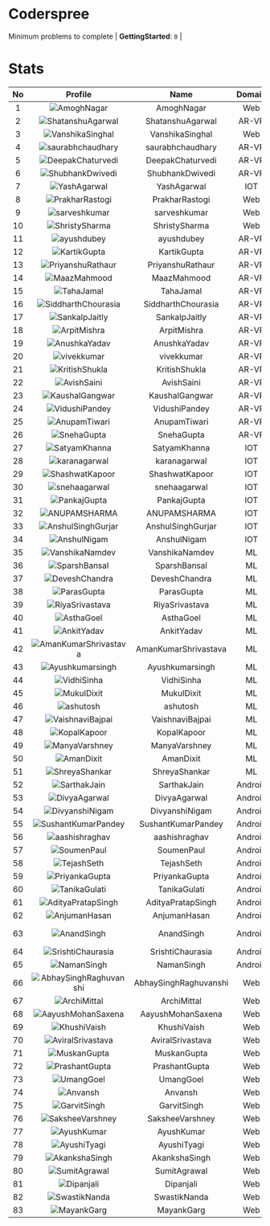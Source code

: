 
Coderspree
==========
  


Minimum problems to complete | **GettingStarted**: `0` |   

# Stats
  

|No|Profile|Name|Domain|Year|Solved|
| :---: | :---: | :---: | :---: | :---: | :---: |
|1|![AmoghNagar](https://avatars.githubusercontent.com/u/84376218?v=4&s=100)|AmoghNagar|Web|3|7|
|2|![ShatanshuAgarwal](https://avatars.githubusercontent.com/u/63258511?v=4&s=100)|ShatanshuAgarwal|AR-VR|3|5|
|3|![VanshikaSinghal](https://avatars.githubusercontent.com/u/84376218?v=4&s=100)|VanshikaSinghal|Web|3|5|
|4|![saurabhchaudhary](https://avatars.githubusercontent.com/u/54533861?v=4&s=100)|saurabhchaudhary|AR-VR|3|3|
|5|![DeepakChaturvedi](https://avatars.githubusercontent.com/u/61619479?v=4&s=100)|DeepakChaturvedi|AR-VR|3|2|
|6|![ShubhankDwivedi](https://avatars.githubusercontent.com/u/81324099?v=4&s=100)|ShubhankDwivedi|AR-VR|2ndYear|2|
|7|![YashAgarwal](https://avatars.githubusercontent.com/u/59206738?v=4&s=100)|YashAgarwal|IOT|3|2|
|8|![PrakharRastogi](https://avatars.githubusercontent.com/u/84376218?v=4&s=100)|PrakharRastogi|Web|3|2|
|9|![sarveshkumar](https://avatars.githubusercontent.com/u/84376218?v=4&s=100)|sarveshkumar|Web|3|2|
|10|![ShristySharma](https://avatars.githubusercontent.com/u/84376218?v=4&s=100)|ShristySharma|Web|3|2|
|11|![ayushdubey](https://avatars.githubusercontent.com/u/33064931?v=4&s=100)|ayushdubey|AR-VR|2|1|
|12|![KartikGupta](https://avatars.githubusercontent.com/u/57028920?v=4&s=100)|KartikGupta|AR-VR|3|1|
|13|![PriyanshuRathaur](https://avatars.githubusercontent.com/u/86730388?v=4&s=100)|PriyanshuRathaur|AR-VR|2|1|
|14|![MaazMahmood](https://avatars.githubusercontent.com/u/83294849?v=4&s=100)|MaazMahmood|AR-VR|2|1|
|15|![TahaJamal](https://avatars.githubusercontent.com/u/60614154?v=4&s=100)|TahaJamal|AR-VR|3|1|
|16|![SiddharthChourasia](https://avatars.githubusercontent.com/u/78783051?v=4&s=100)|SiddharthChourasia|AR-VR|2|1|
|17|![SankalpJaitly](https://avatars.githubusercontent.com/u/63491937?v=4&s=100)|SankalpJaitly|AR-VR|3|1|
|18|![ArpitMishra](https://avatars.githubusercontent.com/u/91672224?v=4&s=100)|ArpitMishra|AR-VR|2nd|1|
|19|![AnushkaYadav](https://avatars.githubusercontent.com/u/63538061?v=4&s=100)|AnushkaYadav|AR-VR|3|1|
|20|![vivekkumar](https://avatars.githubusercontent.com/u/60609162?v=4&s=100)|vivekkumar|AR-VR|3|1|
|21|![KritishShukla](https://avatars.githubusercontent.com/u/84233260?v=4&s=100)|KritishShukla|AR-VR|2|1|
|22|![AvishSaini](https://avatars.githubusercontent.com/u/82599778?v=4&s=100)|AvishSaini|AR-VR|2|1|
|23|![KaushalGangwar](https://avatars.githubusercontent.com/u/78899517?v=4&s=100)|KaushalGangwar|AR-VR|2|1|
|24|![VidushiPandey](https://avatars.githubusercontent.com/u/86524341?v=4&s=100)|VidushiPandey|AR-VR|2|1|
|25|![AnupamTiwari](https://avatars.githubusercontent.com/u/81892907?v=4&s=100)|AnupamTiwari|AR-VR|2|1|
|26|![SnehaGupta](https://avatars.githubusercontent.com/u/63196333?v=4&s=100)|SnehaGupta|AR-VR|3|1|
|27|![SatyamKhanna](https://avatars.githubusercontent.com/u/52063544?v=4&s=100)|SatyamKhanna|IOT|3|1|
|28|![karanagarwal](https://avatars.githubusercontent.com/u/86533183?v=4&s=100)|karanagarwal|IOT|2|1|
|29|![ShashwatKapoor](https://avatars.githubusercontent.com/u/74201117?v=4&s=100)|ShashwatKapoor|IOT|3|1|
|30|![snehaagarwal](https://avatars.githubusercontent.com/u/91549661?v=4&s=100)|snehaagarwal|IOT|3|1|
|31|![PankajGupta](https://avatars.githubusercontent.com/u/91672523?v=4&s=100)|PankajGupta|IOT|2|1|
|32|![ANUPAMSHARMA](https://avatars.githubusercontent.com/u/91667813?v=4&s=100)|ANUPAMSHARMA|IOT|2|1|
|33|![AnshulSinghGurjar](https://avatars.githubusercontent.com/u/90499262?v=4&s=100)|AnshulSinghGurjar|IOT|2|1|
|34|![AnshulNigam](https://avatars.githubusercontent.com/u/74321084?v=4&s=100)|AnshulNigam|IOT|2|1|
|35|![VanshikaNamdev](https://avatars.githubusercontent.com/u/64363094?v=4&s=100)|VanshikaNamdev|ML|3|1|
|36|![SparshBansal](https://avatars.githubusercontent.com/u/78899820?v=4&s=100)|SparshBansal|ML|2|1|
|37|![DeveshChandra](https://avatars.githubusercontent.com/u/82612473?v=4&s=100)|DeveshChandra|ML|2|1|
|38|![ParasGupta](https://avatars.githubusercontent.com/u/60445527?v=4&s=100)|ParasGupta|ML|3|1|
|39|![RiyaSrivastava](https://avatars.githubusercontent.com/u/82600662?v=4&s=100)|RiyaSrivastava|ML|2|1|
|40|![AsthaGoel](https://avatars.githubusercontent.com/u/62610706?v=4&s=100)|AsthaGoel|ML|3|1|
|41|![AnkitYadav](https://avatars.githubusercontent.com/u/66520710?v=4&s=100)|AnkitYadav|ML|3|1|
|42|![AmanKumarShrivastava](https://avatars.githubusercontent.com/u/81643753?v=4&s=100)|AmanKumarShrivastava|ML|2|1|
|43|![Ayushkumarsingh](https://avatars.githubusercontent.com/u/78909117?v=4&s=100)|Ayushkumarsingh|ML|2|1|
|44|![VidhiSinha](https://avatars.githubusercontent.com/u/83163944?v=4&s=100)|VidhiSinha|ML|2|1|
|45|![MukulDixit](https://avatars.githubusercontent.com/u/55882740?v=4&s=100)|MukulDixit|ML|3|1|
|46|![ashutosh](https://avatars.githubusercontent.com/u/60190101?v=4&s=100)|ashutosh|ML|3|1|
|47|![VaishnaviBajpai](https://avatars.githubusercontent.com/u/82597311?v=4&s=100)|VaishnaviBajpai|ML|2|1|
|48|![KopalKapoor](https://avatars.githubusercontent.com/u/82762079?v=4&s=100)|KopalKapoor|ML|2|1|
|49|![ManyaVarshney](https://avatars.githubusercontent.com/u/82599650?v=4&s=100)|ManyaVarshney|ML|2|1|
|50|![AmanDixit](https://avatars.githubusercontent.com/u/82611683?v=4&s=100)|AmanDixit|ML|2|1|
|51|![ShreyaShankar](https://avatars.githubusercontent.com/u/65847819?v=4&s=100)|ShreyaShankar|ML|3|1|
|52|![SarthakJain](https://avatars.githubusercontent.com/u/82282277?v=4&s=100)|SarthakJain|Android|2|1|
|53|![DivyaAgarwal](https://avatars.githubusercontent.com/u/90633079?v=4&s=100)|DivyaAgarwal|Android|2|1|
|54|![DivyanshiNigam](https://avatars.githubusercontent.com/u/84011987?v=4&s=100)|DivyanshiNigam|Android|2|1|
|55|![SushantKumarPandey](https://avatars.githubusercontent.com/u/78300684?v=4&s=100)|SushantKumarPandey|Android|2|1|
|56|![aashishraghav](https://avatars.githubusercontent.com/u/78898479?v=4&s=100)|aashishraghav|Android|2|1|
|57|![SoumenPaul](https://avatars.githubusercontent.com/u/81360450?v=4&s=100)|SoumenPaul|Android|2|1|
|58|![TejashSeth](https://avatars.githubusercontent.com/u/85128841?v=4&s=100)|TejashSeth|Android|2|1|
|59|![PriyankaGupta](https://avatars.githubusercontent.com/u/85233284?v=4&s=100)|PriyankaGupta|Android|2|1|
|60|![TanikaGulati](https://avatars.githubusercontent.com/u/84376218?v=4&s=100)|TanikaGulati|Android|2|1|
|61|![AdityaPratapSingh](https://avatars.githubusercontent.com/u/84376218?v=4&s=100)|AdityaPratapSingh|Android|2|1|
|62|![AnjumanHasan](https://avatars.githubusercontent.com/u/84376218?v=4&s=100)|AnjumanHasan|Android|2|1|
|63|![AnandSingh](https://avatars.githubusercontent.com/u/84376218?v=4&s=100)|AnandSingh|Android|Invalid Foldername|1|
|64|![SrishtiChaurasia](https://avatars.githubusercontent.com/u/84376218?v=4&s=100)|SrishtiChaurasia|Android|2|1|
|65|![NamanSingh](https://avatars.githubusercontent.com/u/84376218?v=4&s=100)|NamanSingh|Android|2|1|
|66|![AbhaySinghRaghuvanshi](https://avatars.githubusercontent.com/u/84376218?v=4&s=100)|AbhaySinghRaghuvanshi|Web|2|1|
|67|![ArchiMittal](https://avatars.githubusercontent.com/u/84376218?v=4&s=100)|ArchiMittal|Web|2|1|
|68|![AayushMohanSaxena](https://avatars.githubusercontent.com/u/84376218?v=4&s=100)|AayushMohanSaxena|Web|2|1|
|69|![KhushiVaish](https://avatars.githubusercontent.com/u/84376218?v=4&s=100)|KhushiVaish|Web|2|1|
|70|![AviralSrivastava](https://avatars.githubusercontent.com/u/84376218?v=4&s=100)|AviralSrivastava|Web|2|1|
|71|![MuskanGupta](https://avatars.githubusercontent.com/u/84376218?v=4&s=100)|MuskanGupta|Web|3|1|
|72|![PrashantGupta](https://avatars.githubusercontent.com/u/84376218?v=4&s=100)|PrashantGupta|Web|3|1|
|73|![UmangGoel](https://avatars.githubusercontent.com/u/84376218?v=4&s=100)|UmangGoel|Web|3|1|
|74|![Anvansh](https://avatars.githubusercontent.com/u/84376218?v=4&s=100)|Anvansh|Web|2|1|
|75|![GarvitSingh](https://avatars.githubusercontent.com/u/84376218?v=4&s=100)|GarvitSingh|Web|2|1|
|76|![SaksheeVarshney](https://avatars.githubusercontent.com/u/84376218?v=4&s=100)|SaksheeVarshney|Web|3|1|
|77|![AyushKumar](https://avatars.githubusercontent.com/u/84376218?v=4&s=100)|AyushKumar|Web|2|1|
|78|![AyushiTyagi](https://avatars.githubusercontent.com/u/84376218?v=4&s=100)|AyushiTyagi|Web|3|1|
|79|![AkankshaSingh](https://avatars.githubusercontent.com/u/84376218?v=4&s=100)|AkankshaSingh|Web|2|1|
|80|![SumitAgrawal](https://avatars.githubusercontent.com/u/84376218?v=4&s=100)|SumitAgrawal|Web|2|1|
|81|![Dipanjali](https://avatars.githubusercontent.com/u/84376218?v=4&s=100)|Dipanjali|Web|2|1|
|82|![SwastikNanda](https://avatars.githubusercontent.com/u/84376218?v=4&s=100)|SwastikNanda|Web|2|1|
|83|![MayankGarg](https://avatars.githubusercontent.com/u/84376218?v=4&s=100)|MayankGarg|Web|2|1|
